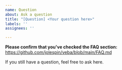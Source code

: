 ```yaml
---
name: Question
about: Ask a question
title: "[Question] <Your question here>"
labels: ''
assignees: ''

---
```


**Please confirm that you've checked the FAQ section:**
https://github.com/jolespin/veba/blob/main/FAQ.md

If you still have a question, feel free to ask here.
